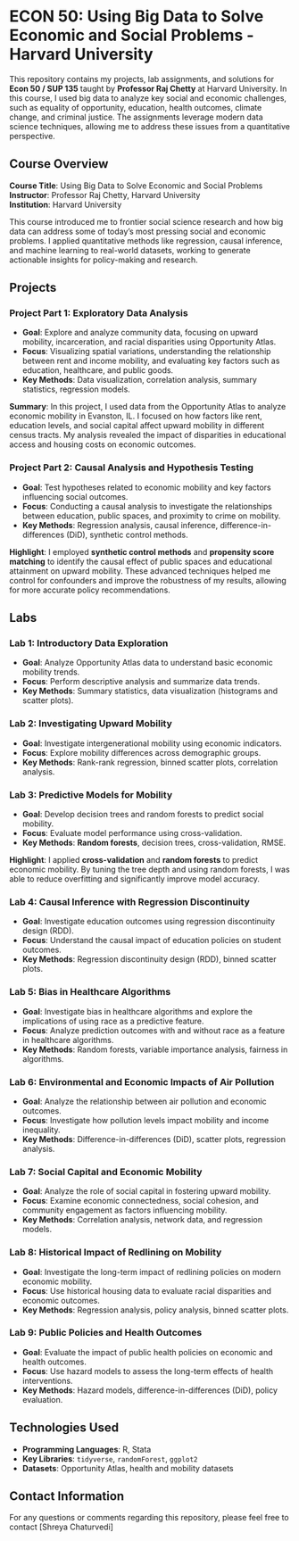 # ECON 50: Using Big Data to Solve Economic and Social Problems - Harvard University

This repository contains my projects, lab assignments, and solutions for **Econ 50 / SUP 135** taught by **Professor Raj Chetty** at Harvard University. In this course, I used big data to analyze key social and economic challenges, such as equality of opportunity, education, health outcomes, climate change, and criminal justice. The assignments leverage modern data science techniques, allowing me to address these issues from a quantitative perspective.

## Course Overview

**Course Title**: Using Big Data to Solve Economic and Social Problems  
**Instructor**: Professor Raj Chetty, Harvard University  
**Institution**: Harvard University

This course introduced me to frontier social science research and how big data can address some of today’s most pressing social and economic problems. I applied quantitative methods like regression, causal inference, and machine learning to real-world datasets, working to generate actionable insights for policy-making and research.

## Projects

### **Project Part 1: Exploratory Data Analysis**

- **Goal**: Explore and analyze community data, focusing on upward mobility, incarceration, and racial disparities using Opportunity Atlas.
- **Focus**: Visualizing spatial variations, understanding the relationship between rent and income mobility, and evaluating key factors such as education, healthcare, and public goods.
- **Key Methods**: Data visualization, correlation analysis, summary statistics, regression models.

**Summary**: In this project, I used data from the Opportunity Atlas to analyze economic mobility in Evanston, IL. I focused on how factors like rent, education levels, and social capital affect upward mobility in different census tracts. My analysis revealed the impact of disparities in educational access and housing costs on economic outcomes.

### **Project Part 2: Causal Analysis and Hypothesis Testing**

- **Goal**: Test hypotheses related to economic mobility and key factors influencing social outcomes.
- **Focus**: Conducting a causal analysis to investigate the relationships between education, public spaces, and proximity to crime on mobility.
- **Key Methods**: Regression analysis, causal inference, difference-in-differences (DiD), synthetic control methods.

**Highlight**: I employed **synthetic control methods** and **propensity score matching** to identify the causal effect of public spaces and educational attainment on upward mobility. These advanced techniques helped me control for confounders and improve the robustness of my results, allowing for more accurate policy recommendations.

## Labs

### **Lab 1: Introductory Data Exploration**

- **Goal**: Analyze Opportunity Atlas data to understand basic economic mobility trends.
- **Focus**: Perform descriptive analysis and summarize data trends.
- **Key Methods**: Summary statistics, data visualization (histograms and scatter plots).

### **Lab 2: Investigating Upward Mobility**

- **Goal**: Investigate intergenerational mobility using economic indicators.
- **Focus**: Explore mobility differences across demographic groups.
- **Key Methods**: Rank-rank regression, binned scatter plots, correlation analysis.

### **Lab 3: Predictive Models for Mobility**

- **Goal**: Develop decision trees and random forests to predict social mobility.
- **Focus**: Evaluate model performance using cross-validation.
- **Key Methods**: **Random forests**, decision trees, cross-validation, RMSE.

**Highlight**: I applied **cross-validation** and **random forests** to predict economic mobility. By tuning the tree depth and using random forests, I was able to reduce overfitting and significantly improve model accuracy.

### **Lab 4: Causal Inference with Regression Discontinuity**

- **Goal**: Investigate education outcomes using regression discontinuity design (RDD).
- **Focus**: Understand the causal impact of education policies on student outcomes.
- **Key Methods**: Regression discontinuity design (RDD), binned scatter plots.

### **Lab 5: Bias in Healthcare Algorithms**

- **Goal**: Investigate bias in healthcare algorithms and explore the implications of using race as a predictive feature.
- **Focus**: Analyze prediction outcomes with and without race as a feature in healthcare algorithms.
- **Key Methods**: Random forests, variable importance analysis, fairness in algorithms.

### **Lab 6: Environmental and Economic Impacts of Air Pollution**

- **Goal**: Analyze the relationship between air pollution and economic outcomes.
- **Focus**: Investigate how pollution levels impact mobility and income inequality.
- **Key Methods**: Difference-in-differences (DiD), scatter plots, regression analysis.

### **Lab 7: Social Capital and Economic Mobility**

- **Goal**: Analyze the role of social capital in fostering upward mobility.
- **Focus**: Examine economic connectedness, social cohesion, and community engagement as factors influencing mobility.
- **Key Methods**: Correlation analysis, network data, and regression models.

### **Lab 8: Historical Impact of Redlining on Mobility**

- **Goal**: Investigate the long-term impact of redlining policies on modern economic mobility.
- **Focus**: Use historical housing data to evaluate racial disparities and economic outcomes.
- **Key Methods**: Regression analysis, policy analysis, binned scatter plots.

### **Lab 9: Public Policies and Health Outcomes**

- **Goal**: Evaluate the impact of public health policies on economic and health outcomes.
- **Focus**: Use hazard models to assess the long-term effects of health interventions.
- **Key Methods**: Hazard models, difference-in-differences (DiD), policy evaluation.

## Technologies Used

- **Programming Languages**: R, Stata
- **Key Libraries**: `tidyverse`, `randomForest`, `ggplot2`
- **Datasets**: Opportunity Atlas, health and mobility datasets

## Contact Information

For any questions or comments regarding this repository, please feel free to contact [Shreya Chaturvedi]